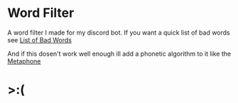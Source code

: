 # Word Filter
A word filter I made for my discord bot.
If you want a quick list of bad words see [List of Bad Words](https://github.com/LDNOOBW/List-of-Dirty-Naughty-Obscene-and-Otherwise-Bad-Words)

And if this dosen't work well enough ill add a phonetic algorithm to it like the [Metaphone](https://en.wikipedia.org/wiki/Metaphone)

# \>:(
